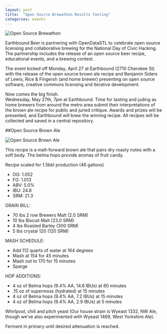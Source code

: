 ```yaml
---
layout: post
title:  "Open Source Brewathon Results Tasting"
categories: events
---
```


![Open Source Brewathon]({{site.baseurl}}/images/brewathon.png)

Earthbound Beer is partnering with OpenDataSTL to celebrate open source licensing and collaborative brewing for the National Day of Civic Hacking. The partnership includes the release of an open source beer recipe, educational events, and a brewing contest.
<!--break-->

The event kicked off Monday, April 27 at Earthbound (2710 Cherokee St) with the release of the open source brown ale recipe and Benjamin Siders of Lewis, Rice & Fingersh (and home brewer) presenting on open source software, creative commons licensing and iterative development.  
  
Now comes the big finish.  
Wednesday, May 27th, 7pm at Earthbound. Time for tasting and juding as home brewers from around the metro area submit their interpretations of the brown ale recipe for public and juried critique. Awards and prizes will be presented, and Earthbound will brew the winning recipe. All recipes will be collected and saved in a central repository.  
  
##Open Source Brown Ale  
  
![Open Source Brown Ale]({{site.baseurl}}/images/belma.png)

This recipe is a malt-forward brown ale that pairs dry roasty notes with a soft body. The belma hops provide aromas of fruit candy.

Recipe scaled for 1.5bbl production (46 gallons)

* OG: 1.052
* FG: 1.013
* ABV: 5.0%
* IBU: 24.8
* SRM: 21.3

GRAIN BILL:

* 70 lbs 2 row Brewers Malt (2.0 SRM)
* 10 lbs Biscuit Malt (23.0 SRM)
* 4 lbs Roasted Barley (300 SRM)
* 5 lbs crystal 120 (120 SRM)

MASH SCHEDULE:

* Add 112 quarts of water at 164 degrees
* Mash at 154 for 45 minutes
* Mash out to 170 for 15 minutes
* Sparge

HOP ADDITIONS:

* 4 oz of Belma hops (9.4% AA, 14.6 IBUs) at 60 minutes
* .15 oz of supermoss (hydrated) at 15 minutes
* 4 oz of Belma hops (9.4% AA, 7.2 IBUs) at 15 minutes
* 4 oz of Belma hops (9.4% AA, 2.9 IBUs) at 5 minutes

Whirlpool, chill and pitch yeast (Our house strain is Wyeast 1332, NW Ale, though we’ve also experimented with Wyeast 1469, West Yorkshire Ale).

Ferment in primary until desired attenuation is reached.
